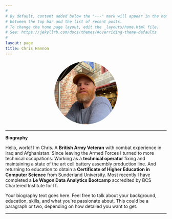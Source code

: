 ```yaml
---
#
# By default, content added below the "---" mark will appear in the home page
# between the top bar and the list of recent posts.
# To change the home page layout, edit the _layouts/home.html file.
# See: https://jekyllrb.com/docs/themes/#overriding-theme-defaults
#
layout: page
title: Chris Hannon
---
```


<div style="text-align: center;">
  <img src="/assets/images/portfoliopic.png" alt="Your Name" style="max-width: 200px; border-radius: 50%;">
</div>

---

**Biography**

Hello, world!
I'm Chris. A **British Army Veteran** with combat experience in Iraq and Afghanistan. Since leaving the Armed Forces I turned to more technical occupations. Working as a **technical operator** fixing and maintaining a state of the art cell battery assembly production line. And returning to education to obtain a **Certificate of Higher Education in Computer Science** from Sunderland University. Most recently I have completed a **Le Wagon Data Analytics Bootcamp** accredited by BCS Chartered Institute for IT.



Your biography text goes here. Feel free to talk about your background, education, skills, and what you're passionate about. This could be a paragraph or two, depending on how detailed you want to get.

---
